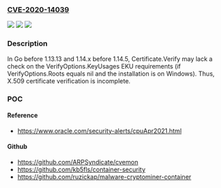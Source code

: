 ### [CVE-2020-14039](https://cve.mitre.org/cgi-bin/cvename.cgi?name=CVE-2020-14039)
![](https://img.shields.io/static/v1?label=Product&message=n%2Fa&color=blue)
![](https://img.shields.io/static/v1?label=Version&message=n%2Fa&color=blue)
![](https://img.shields.io/static/v1?label=Vulnerability&message=n%2Fa&color=brighgreen)

### Description

In Go before 1.13.13 and 1.14.x before 1.14.5, Certificate.Verify may lack a check on the VerifyOptions.KeyUsages EKU requirements (if VerifyOptions.Roots equals nil and the installation is on Windows). Thus, X.509 certificate verification is incomplete.

### POC

#### Reference
- https://www.oracle.com/security-alerts/cpuApr2021.html

#### Github
- https://github.com/ARPSyndicate/cvemon
- https://github.com/kb5fls/container-security
- https://github.com/ruzickap/malware-cryptominer-container

